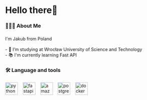 <h1 align="left">Hello there👋</h1>

###

<h3 align="left">👨🏻‍💻 About Me</h3>

###

<p align="left">I'm Jakub from Poland<br><br>- 🔭 I’m studying at Wrocław University of Science and Technology<br>- 📚 I'm currently learning Fast API</p>

###

<h3 align="left">🛠 Language and tools</h3>

###

<div align="left">
  <img src="https://cdn.jsdelivr.net/gh/devicons/devicon/icons/python/python-original.svg" height="40" alt="python logo"  />
  &nbsp;&nbsp;
  <img src="https://cdn.jsdelivr.net/gh/devicons/devicon/icons/fastapi/fastapi-original.svg" height="40" alt="fastapi logo"  />
  &nbsp;&nbsp;
  <img src="https://cdn.jsdelivr.net/gh/devicons/devicon/icons/amazonwebservices/amazonwebservices-line-wordmark.svg" height="40" alt="amazonwebservices logo"  />
  &nbsp;&nbsp;
  <img src="https://cdn.jsdelivr.net/gh/devicons/devicon/icons/postgresql/postgresql-original.svg" height="40" alt="postgresql logo"  />
  &nbsp;&nbsp;
  <img src="https://cdn.jsdelivr.net/gh/devicons/devicon/icons/docker/docker-plain-wordmark.svg" height="40" alt="docker logo"  />
</div>

###
